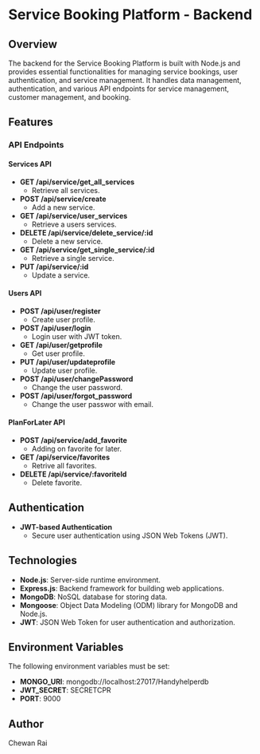 # Service Booking Platform - Backend

## Overview

The backend for the Service Booking Platform is built with Node.js and provides essential functionalities for managing service bookings, user authentication, and service management. It handles data management, authentication, and various API endpoints for service management, customer management, and booking.

## Features

### API Endpoints

#### Services API

- **GET /api/service/get_all_services**
  - Retrieve all services.
- **POST /api/service/create**
  - Add a new service.
- **GET /api/service/user_services**
  - Retrieve a users services.
- **DELETE /api/service/delete_service/:id**
  - Delete a new service.
- **GET /api/service/get_single_service/:id**
  - Retrieve a single service.
- **PUT /api/service/:id**
  - Update a service.

#### Users API

- **POST /api/user/register**
  - Create user profile.
- **POST /api/user/login**
  - Login user with JWT token.
- **GET /api/user/getprofile**
  - Get user profile.
- **PUT /api/user/updateprofile**
  - Update user profile.
- **POST /api/user/changePassword**
  - Change the user password.
- **POST /api/user/forgot_password**
  - Change the user passwor with email.

#### PlanForLater API

- **POST /api/service/add_favorite**
  - Adding on favorite for later.
- **GET /api/service/favorites**
  - Retrive all favorites.
- **DELETE /api/service/:favoriteId**
  - Delete favorite.

## Authentication

- **JWT-based Authentication**
  - Secure user authentication using JSON Web Tokens (JWT).

## Technologies

- **Node.js**: Server-side runtime environment.
- **Express.js**: Backend framework for building web applications.
- **MongoDB**: NoSQL database for storing data.
- **Mongoose**: Object Data Modeling (ODM) library for MongoDB and Node.js.
- **JWT**: JSON Web Token for user authentication and authorization.

## Environment Variables

The following environment variables must be set:

- **MONGO_URI**: mongodb://localhost:27017/Handyhelperdb
- **JWT_SECRET**: SECRETCPR
- **PORT**: 9000

## Author

Chewan Rai

